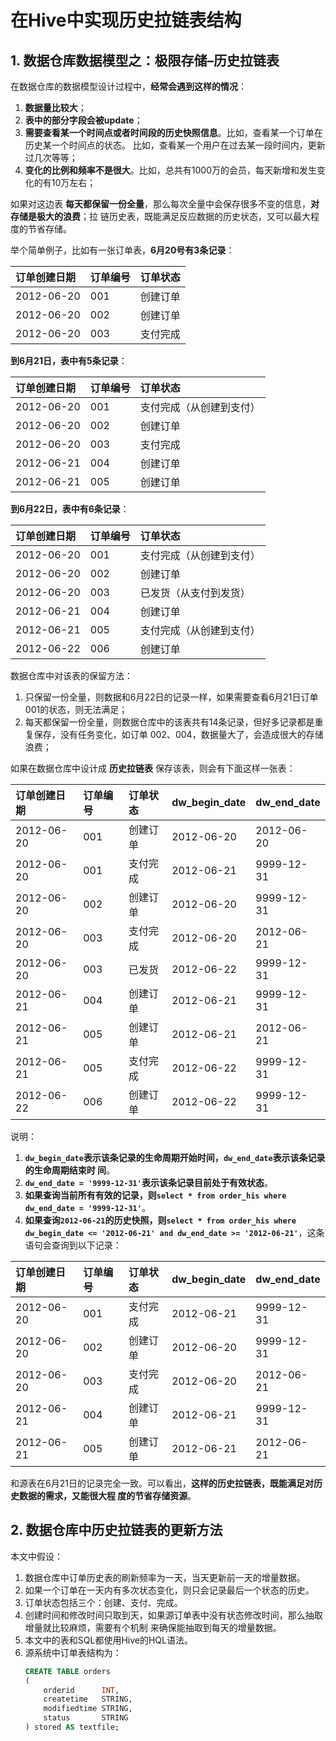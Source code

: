 在Hive中实现历史拉链表结构
===================================================================================
## 1. 数据仓库数据模型之：极限存储–历史拉链表
在数据仓库的数据模型设计过程中，**经常会遇到这样的情况**：
1. **数据量比较大**；
2. **表中的部分字段会被update**；
3. **需要查看某一个时间点或者时间段的历史快照信息**。比如，查看某一个订单在历史某一个时间点的状态。
比如，查看某一个用户在过去某一段时间内，更新过几次等等；
4. **变化的比例和频率不是很大**。比如，总共有1000万的会员，每天新增和发生变化的有10万左右；

如果对这边表 **每天都保留一份全量**，那么每次全量中会保存很多不变的信息，**对存储是极大的浪费**；拉
链历史表，既能满足反应数据的历史状态，又可以最大程度的节省存储。

举个简单例子，比如有一张订单表，**6月20号有3条记录**：

| 订单创建日期 | 订单编号 | 订单状态 |
|:------------------|:------------|:------------|
|  2012-06-20 | 001  |  创建订单 |
|  2012-06-20 | 002  |  创建订单 |
|  2012-06-20 | 003  |  支付完成 |

**到6月21日，表中有5条记录**：

| 订单创建日期 | 订单编号 | 订单状态 |
|:------------------|:------------|:------------|
|  2012-06-20 | 001  |  支付完成（从创建到支付） |
|  2012-06-20 | 002  |  创建订单 |
|  2012-06-20 | 003  |  支付完成 |
|  2012-06-21 | 004  |  创建订单 |
|  2012-06-21 | 005  |  创建订单 |

**到6月22日，表中有6条记录**：

| 订单创建日期 | 订单编号 | 订单状态 |
|:------------------|:------------|:------------|
|  2012-06-20 | 001  |  支付完成（从创建到支付） |
|  2012-06-20 | 002  |  创建订单 |
|  2012-06-20 | 003  |  已发货（从支付到发货） |
|  2012-06-21 | 004  |  创建订单 |
|  2012-06-21 | 005  |  支付完成（从创建到支付） |
|  2012-06-22 | 006  |  创建订单 |

数据仓库中对该表的保留方法：
1. 只保留一份全量，则数据和6月22日的记录一样，如果需要查看6月21日订单001的状态，则无法满足；
2. 每天都保留一份全量，则数据仓库中的该表共有14条记录，但好多记录都是重复保存，没有任务变化，如订单
002、004，数据量大了，会造成很大的存储浪费；

如果在数据仓库中设计成 **历史拉链表** 保存该表，则会有下面这样一张表：

| 订单创建日期  |  订单编号 | 订单状态 | dw_begin_date  |  dw_end_date |
| :------------------| :------------|:------------|:----------------------|:-------------------|
|  2012-06-20 | 001 | 创建订单 | 2012-06-20 |  2012-06-20 |
|  2012-06-20 | 001 | 支付完成 | 2012-06-21 |  9999-12-31 |
|  2012-06-20 | 002 | 创建订单 | 2012-06-20 |  9999-12-31 |
|  2012-06-20 | 003 | 支付完成 | 2012-06-20 |  2012-06-21 |
|  2012-06-20 | 003 | 已发货 | 2012-06-22  | 9999-12-31  |
|  2012-06-21 | 004 | 创建订单 | 2012-06-21  | 9999-12-31 |
|  2012-06-21 | 005 | 创建订单 | 2012-06-21  | 2012-06-21 |
|  2012-06-21 | 005 | 支付完成 | 2012-06-22  | 9999-12-31 |
|  2012-06-22 | 006 | 创建订单 | 2012-06-22 | 9999-12-31 |

说明：
1. **`dw_begin_date`表示该条记录的生命周期开始时间，`dw_end_date`表示该条记录的生命周期结束时
间**。
2. **`dw_end_date = '9999-12-31'`表示该条记录目前处于有效状态**。
3. **如果查询当前所有有效的记录，则`select * from order_his where dw_end_date = '9999-12-31'`**。
4. **如果查询`2012-06-21`的历史快照，则`select * from order_his where dw_begin_date <= '2012-06-21' and dw_end_date >= '2012-06-21'`**，这条语句会查询到以下记录：

| 订单创建日期  |  订单编号 | 订单状态 | dw_begin_date  |  dw_end_date |
| :------------------| :------------|:------------|:----------------------|:-------------------|
|  2012-06-20 | 001 | 支付完成 | 2012-06-21 |  9999-12-31 |
|  2012-06-20 | 002 | 创建订单 | 2012-06-20 |  9999-12-31 |
|  2012-06-20 | 003 | 支付完成 | 2012-06-20 |  2012-06-21 |
|  2012-06-21 | 004 | 创建订单 | 2012-06-21  | 9999-12-31 |
|  2012-06-21 | 005 | 创建订单 | 2012-06-21  | 2012-06-21 |

和源表在6月21日的记录完全一致。可以看出，**这样的历史拉链表，既能满足对历史数据的需求，又能很大程
度的节省存储资源**。

## 2. 数据仓库中历史拉链表的更新方法
本文中假设：
1. 数据仓库中订单历史表的刷新频率为一天，当天更新前一天的增量数据。
2. 如果一个订单在一天内有多次状态变化，则只会记录最后一个状态的历史。
3. 订单状态包括三个：创建、支付、完成。
4. 创建时间和修改时间只取到天，如果源订单表中没有状态修改时间，那么抽取增量就比较麻烦，需要有个机制
来确保能抽取到每天的增量数据。
5. 本文中的表和SQL都使用Hive的HQL语法。
6. 源系统中订单表结构为：
    ```sql 
    CREATE TABLE orders
    (
        orderid      INT,
        createtime   STRING,
        modifiedtime STRING,
        status       STRING
    ) stored AS textfile;
    ```